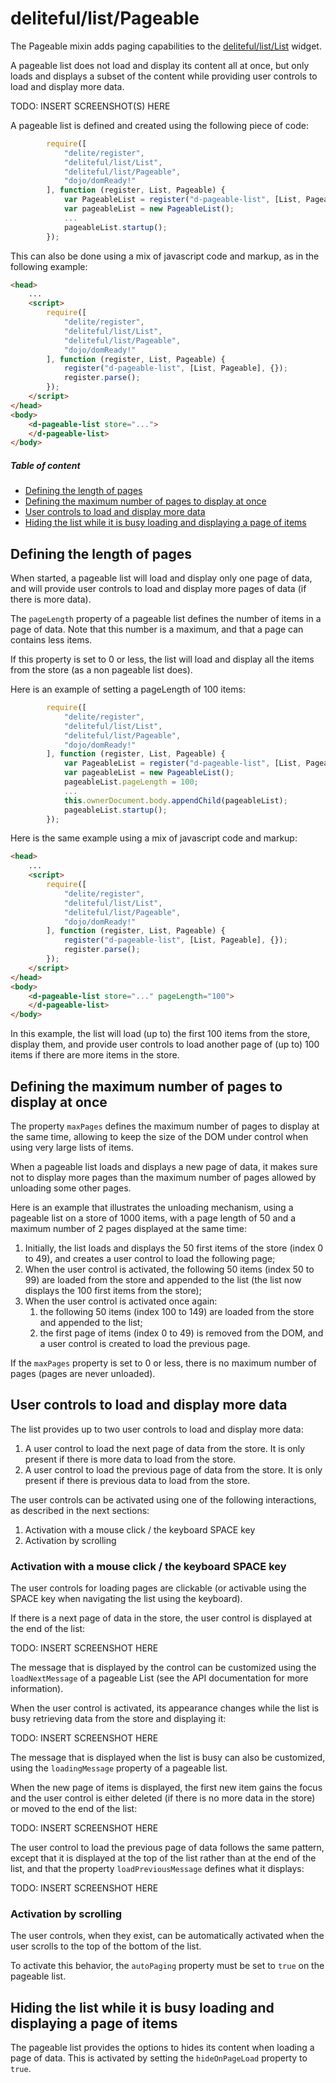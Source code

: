 # deliteful/list/Pageable

The Pageable mixin adds paging capabilities to the [deliteful/list/List](./List.md) widget.

A pageable list does not load and display its content all at once, but only loads and displays a subset of the content while providing user controls to load and display more data.

TODO: INSERT SCREENSHOT(S) HERE

A pageable list is defined and created using the following piece of code:

```js
		require([
		    "delite/register",
			"deliteful/list/List",
			"deliteful/list/Pageable",
			"dojo/domReady!"
		], function (register, List, Pageable) {
			var PageableList = register("d-pageable-list", [List, Pageable], {});
			var pageableList = new PageableList();
			...
			pageableList.startup();
		});
```

This can also be done using a mix of javascript code and markup, as in the following example:

```html
<head>
	...
	<script>
		require([
		    "delite/register",
			"deliteful/list/List",
			"deliteful/list/Pageable",
			"dojo/domReady!"
		], function (register, List, Pageable) {
			register("d-pageable-list", [List, Pageable], {});
			register.parse();
		});
	</script>
</head>
<body>
	<d-pageable-list store="...">
	</d-pageable-list>
</body>
```

##### Table of content

- [Defining the length of pages](#defining-the-length-of-pages)
- [Defining the maximum number of pages to display at once](#defining-the-maximum-number-of-pages-to-display-at-once)
- [User controls to load and display more data](#user-controls-to-load-and-display-more-data)
- [Hiding the list while it is busy loading and displaying a page of items](#hiding-the-list-while-it-is-busy-loading-and-displaying-a-page-of-items)

## Defining the length of pages

When started, a pageable list will load and display only one page of data, and will provide user controls to load and display more pages of data (if there is more data).

The `pageLength` property of a pageable list defines the number of items in a page of data. Note that this number is a maximum, and that a page can contains less items.

If this property is set to 0 or less, the list will load and display all the items from the store (as a non pageable list does).

Here is an example of setting a pageLength of 100 items:

```js
		require([
		    "delite/register",
			"deliteful/list/List",
			"deliteful/list/Pageable",
			"dojo/domReady!"
		], function (register, List, Pageable) {
			var PageableList = register("d-pageable-list", [List, Pageable], {});
			var pageableList = new PageableList();
			pageableList.pageLength = 100;
			...
			this.ownerDocument.body.appendChild(pageableList);
			pageableList.startup();
		});
```

Here is the same example using a mix of javascript code and markup:

```html
<head>
	...
	<script>
		require([
		    "delite/register",
			"deliteful/list/List",
			"deliteful/list/Pageable",
			"dojo/domReady!"
		], function (register, List, Pageable) {
			register("d-pageable-list", [List, Pageable], {});
			register.parse();
		});
	</script>
</head>
<body>
	<d-pageable-list store="..." pageLength="100">
	</d-pageable-list>
</body>
```
In this example, the list will load (up to) the first 100 items from the store, display them, and provide user controls to load another page of (up to) 100 items if there are more items in the store.

## Defining the maximum number of pages to display at once

The property `maxPages` defines the maximum number of pages to display at the same time, allowing to keep the size of the DOM under control when using very large lists of items.

When a pageable list loads and displays a new page of data, it makes sure not to display more pages than the maximum number of pages allowed by unloading some other pages.

Here is an example that illustrates the unloading mechanism, using a pageable list on a store of 1000 items, with a page length of 50 and a maximum number of 2 pages displayed at the same time:

1. Initially, the list loads and displays the 50 first items of the store (index 0 to 49), and creates a user control to load the following page;
1. When the user control is activated, the following 50 items (index 50 to 99) are loaded from the store and appended to the list (the list now displays the 100 first items from the store);
1. When the user control is activated once again:
    1. the following 50 items (index 100 to 149) are loaded from the store and appended to the list;
    1. the first page of items (index 0 to 49) is removed from the DOM, and a user control is created to load the previous page.

If the `maxPages` property is set to 0 or less, there is no maximum number of pages (pages are never unloaded).

## User controls to load and display more data

The list provides up to two user controls to load and display more data:

1. A user control to load the next page of data from the store. It is only present if there is more data to load from the store.
1. A user control to load the previous page of data from the store. It is only present if there is previous data to load from the store.

The user controls can be activated using one of the following interactions, as described in the next sections:

1. Activation with a mouse click / the keyboard SPACE key
1. Activation by scrolling

### Activation with a mouse click / the keyboard SPACE key

The user controls for loading pages are clickable (or activable using the SPACE key when navigating the list using the keyboard).

If there is a next page of data in the store, the user control is displayed at the end of the list:

TODO: INSERT SCREENSHOT HERE

The message that is displayed by the control can be customized using the `loadNextMessage` of a pageable List (see the API documentation for more information).

When the user control is activated, its appearance changes while the list is busy retrieving data from the store and displaying it:

TODO: INSERT SCREENSHOT HERE

The message that is displayed when the list is busy can also be customized, using the `loadingMessage` property of a pageable list.

When the new page of items is displayed, the first new item gains the focus and the user control is either deleted (if there is no more data in the store) or moved to the end of the list:

TODO: INSERT SCREENSHOT HERE

The user control to load the previous page of data follows the same pattern, except that it is displayed at the top of the list rather than at the end of the list,
and that the property `loadPreviousMessage` defines what it displays:

TODO: INSERT SCREENSHOT HERE

### Activation by scrolling

The user controls, when they exist, can be automatically activated when the user scrolls to the top of the bottom of the list.

To activate this behavior, the `autoPaging` property must be set to `true` on the pageable list.

## Hiding the list while it is busy loading and displaying a page of items

The pageable list provides the options to hides its content when loading a page of data. This is activated by setting the `hideOnPageLoad` property to `true`.
